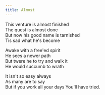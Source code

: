 ```yaml
---
title: Almost
---
```


This venture is almost finished  
The quest is almost done  
But now his good name is tarnished  
Tis sad what he's become

Awake with a free'ed spirit  
He sees a newer path  
But twere he to try and walk it  
He would succumb to wrath

It isn't so easy always  
As many are to say  
But if you work all your days
You'll have tried.
